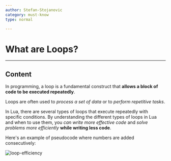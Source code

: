 ```yaml
---
author: Stefan-Stojanovic
category: must-know
type: normal

---
```


# What are Loops?

---
## Content

In programming, a loop is a fundamental construct that **allows a block of code to be executed repeatedly**. 

Loops are often used to *process a set of data* or to *perform repetitive tasks*. 

In Lua, there are several types of loops that execute repeatedly with specific conditions. By understanding the different types of loops in Lua and when to use them, you *can write more effective code* and *solve problems more efficiently* **while writing less code**.

Here's an example of pseudocode where numbers are added consecutively:

![loop-efficiency](https://img.enkipro.com/7eddbbfece42486c13e73fd6a9a7e78b.png)

